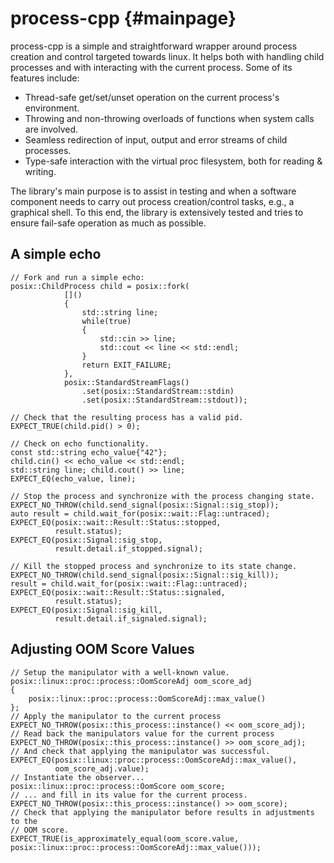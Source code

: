 process-cpp         {#mainpage}
===========

process-cpp is a simple and straightforward wrapper around process creation and
control targeted towards linux. It helps both with handling child processes and with
interacting with the current process. Some of its features include:

 - Thread-safe get/set/unset operation on the current process's environment.
 - Throwing and non-throwing overloads of functions when system calls are involved.
 - Seamless redirection of input, output and error streams of child processes.
 - Type-safe interaction with the virtual proc filesystem, both for reading & writing.

The library's main purpose is to assist in testing and when a software component
needs to carry out process creation/control tasks, e.g., a graphical shell. To this end,
the library is extensively tested and tries to ensure fail-safe operation as much as possible.

A simple echo
-------------

~~~~~~~~~~~~~{.cpp}
// Fork and run a simple echo:
posix::ChildProcess child = posix::fork(
            []()
            {
                std::string line;
                while(true)
                {
                    std::cin >> line;
                    std::cout << line << std::endl;
                }
                return EXIT_FAILURE;
            },
            posix::StandardStreamFlags()
                .set(posix::StandardStream::stdin)
                .set(posix::StandardStream::stdout));

// Check that the resulting process has a valid pid.
EXPECT_TRUE(child.pid() > 0);

// Check on echo functionality.
const std::string echo_value{"42"};
child.cin() << echo_value << std::endl;
std::string line; child.cout() >> line;
EXPECT_EQ(echo_value, line);

// Stop the process and synchronize with the process changing state.
EXPECT_NO_THROW(child.send_signal(posix::Signal::sig_stop));
auto result = child.wait_for(posix::wait::Flag::untraced);
EXPECT_EQ(posix::wait::Result::Status::stopped,
          result.status);
EXPECT_EQ(posix::Signal::sig_stop,
          result.detail.if_stopped.signal);

// Kill the stopped process and synchronize to its state change.
EXPECT_NO_THROW(child.send_signal(posix::Signal::sig_kill));
result = child.wait_for(posix::wait::Flag::untraced);
EXPECT_EQ(posix::wait::Result::Status::signaled,
          result.status);
EXPECT_EQ(posix::Signal::sig_kill,
          result.detail.if_signaled.signal);
~~~~~~~~~~~~~

Adjusting OOM Score Values
--------------------------

~~~~~~~~~~~~~{.cpp}
// Setup the manipulator with a well-known value.
posix::linux::proc::process::OomScoreAdj oom_score_adj
{
    posix::linux::proc::process::OomScoreAdj::max_value()
};
// Apply the manipulator to the current process
EXPECT_NO_THROW(posix::this_process::instance() << oom_score_adj);
// Read back the manipulators value for the current process
EXPECT_NO_THROW(posix::this_process::instance() >> oom_score_adj);
// And check that applying the manipulator was successful.
EXPECT_EQ(posix::linux::proc::process::OomScoreAdj::max_value(),
          oom_score_adj.value);
// Instantiate the observer...
posix::linux::proc::process::OomScore oom_score;
// ... and fill in its value for the current process.
EXPECT_NO_THROW(posix::this_process::instance() >> oom_score);
// Check that applying the manipulator before results in adjustments to the
// OOM score.
EXPECT_TRUE(is_approximately_equal(oom_score.value, posix::linux::proc::process::OomScoreAdj::max_value()));
~~~~~~~~~~~~~
